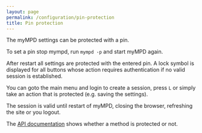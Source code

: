 ```yaml
---
layout: page
permalink: /configuration/pin-protection
title: Pin protection
---
```


The myMPD settings can be protected with a pin.

To set a pin stop mympd, run `mympd -p` and start myMPD again.

After restart all settings are protected with the entered pin. A lock symbol is displayed for all buttons whose action requires authentication if no valid session is established.

You can goto the main menu and login to create a session, press `L` or simply take an action that is protected (e.g. saving the settings).

The session is valid until restart of myMPD, closing the browser, refreshing the site or you logout.

The <a href="{{site.baseurl}}/references/api/methods">API documentation</a> shows whether a method is protected or not.
